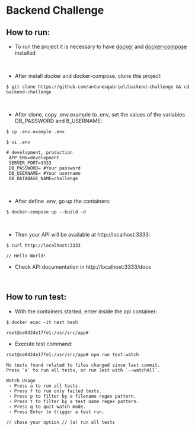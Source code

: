 # Backend Challenge

## How to run:

- To run the project it is necessary to have [docker](https://docs.docker.com/engine/install/) and [docker-compose](https://docs.docker.com/compose/install/) installed

 <br />

- After install docker and docker-compose, clone this project:

```console
$ git clone https://github.com/antunesgabriel/backend-challenge && cd backend-challenge
```

 <br />

- After clone, copy .env.example to .env, set the values of the variables DB_PASSWORD and B_USERNAME:

```console
$ cp .env.example .env

$ vi .env
```

```.env
# development, production
 APP_ENV=development
 SERVER_PORT=3333
 DB_PASSWORD= #Your password
 DB_USERNAME= #Your username
 DB_DATABASE_NAME=challenge
```

  <br />

- After define .env, go up the containers:

```console
$ docker-compose up --build -d
```

  <br />

- Then your API will be available at http://localhost:3333:

```console
$ curl http://localhost:3333

// Hello World!
```

- Check API documentation in http://localhost:3333/docs

<br />

## How to run test:

- With the containers started, enter inside the api container:

```console
$ docker exec -it nest bash

root@ce8424e17fe1:/usr/src/app#
```

- Execute test command:

```console
root@ce8424e17fe1:/usr/src/app# npm run test:watch

No tests found related to files changed since last commit.
Press `a` to run all tests, or run Jest with `--watchAll`.

Watch Usage
 › Press a to run all tests.
 › Press f to run only failed tests.
 › Press p to filter by a filename regex pattern.
 › Press t to filter by a test name regex pattern.
 › Press q to quit watch mode.
 › Press Enter to trigger a test run.

// chose your option // (a) run all tests
```
